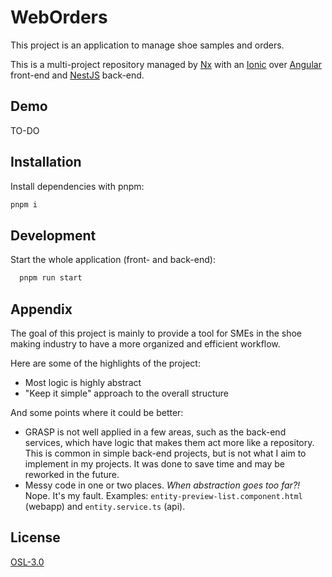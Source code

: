 
# WebOrders

This project is an application to manage shoe samples and orders.

This is a multi-project repository managed by [Nx](https://nx.dev) with an [Ionic](https://ionicframework.com/) over [Angular](https://angular.io/) front-end and [NestJS](https://nestjs.com/) back-end.

## Demo

TO-DO


## Installation

Install dependencies with pnpm:
```bash
pnpm i
```
    
## Development

Start the whole application (front- and back-end):

```bash
  pnpm run start
```


## Appendix

The goal of this project is mainly to provide a tool for SMEs in the shoe making industry to have a more organized and efficient workflow.

Here are some of the highlights of the project:

* Most logic is highly abstract
* "Keep it simple" approach to the overall structure

And some points where it could be better:

* GRASP is not well applied in a few areas, such as the back-end services, which have logic that makes them act more like a repository. This is common in simple back-end projects, but is not what I aim to implement in my projects. It was done to save time and may be reworked in the future.
* Messy code in one or two places. *When abstraction goes too far?!* Nope. It's my fault. Examples: `entity-preview-list.component.html` (webapp) and `entity.service.ts` (api).

## License

[OSL-3.0](https://opensource.org/licenses/OSL-3.0)
